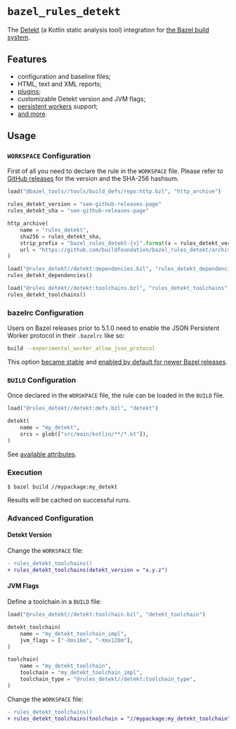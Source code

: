 # `bazel_rules_detekt`

The [Detekt](https://github.com/detekt/detekt) (a Kotlin static analysis tool) integration
for [the Bazel build system](https://bazel.build).

## Features

- configuration and baseline files;
- HTML, text and XML reports;
- [plugins](https://detekt.github.io/detekt/extensions.html);
- customizable Detekt version and JVM flags;
- [persistent workers](https://blog.bazel.build/2015/12/10/java-workers.html) support;
- [and more](docs/rule.md).

## Usage

### `WORKSPACE` Configuration

First of all you need to declare the rule in the `WORKSPACE` file.
Please refer to [GitHub releases](https://github.com/buildfoundation/bazel_rules_detekt/releases) for the version and the SHA-256 hashsum.

```python
load("@bazel_tools//tools/build_defs/repo:http.bzl", "http_archive")

rules_detekt_version = "see-github-releases-page"
rules_detekt_sha = "see-github-releases-page"

http_archive(
    name = "rules_detekt",
    sha256 = rules_detekt_sha,
    strip_prefix = "bazel_rules_detekt-{v}".format(v = rules_detekt_version),
    url = "https://github.com/buildfoundation/bazel_rules_detekt/archive/v{v}.tar.gz".format(v = rules_detekt_version),
)

load("@rules_detekt//detekt:dependencies.bzl", "rules_detekt_dependencies")
rules_detekt_dependencies()

load("@rules_detekt//detekt:toolchains.bzl", "rules_detekt_toolchains")
rules_detekt_toolchains()
```

### bazelrc Configuration

Users on Bazel releases prior to 5.1.0 need to enable the JSON Persistent Worker protocol in their `.bazelrc` like so:

```bash
build --experimental_worker_allow_json_protocol
```

This option [became stable](https://github.com/bazelbuild/bazel/commit/9e16a6484e94c358aa77a6ed7b1ded3243b65e8f) and [enabled by default for newer Bazel releases](https://github.com/bazelbuild/bazel/commit/09df7c0a14b9bf13d4aa18f5a02b4651e626d5f4).

### `BUILD` Configuration

Once declared in the `WORSKPACE` file, the rule can be loaded in the `BUILD` file.

```python
load("@rules_detekt//detekt:defs.bzl", "detekt")

detekt(
    name = "my_detekt",
    srcs = glob(["src/main/kotlin/**/*.kt"]),
)
```

See [available attributes](docs/rule.md).

### Execution

```console
$ bazel build //mypackage:my_detekt
```

Results will be cached on successful runs.

### Advanced Configuration

#### Detekt Version

Change the `WORKSPACE` file:

```diff
- rules_detekt_toolchains()
+ rules_detekt_toolchains(detekt_version = "x.y.z")
```

#### JVM Flags

Define a toolchain in a `BUILD` file:

```python
load("@rules_detekt//detekt:toolchain.bzl", "detekt_toolchain")

detekt_toolchain(
    name = "my_detekt_toolchain_impl",
    jvm_flags = ["-Xms16m", "-Xmx128m"],
)

toolchain(
    name = "my_detekt_toolchain",
    toolchain = "my_detekt_toolchain_impl",
    toolchain_type = "@rules_detekt//detekt:toolchain_type",
)
```

Change the `WORKSPACE` file:

```diff
- rules_detekt_toolchains()
+ rules_detekt_toolchains(toolchain = "//mypackage:my_detekt_toolchain")
```
